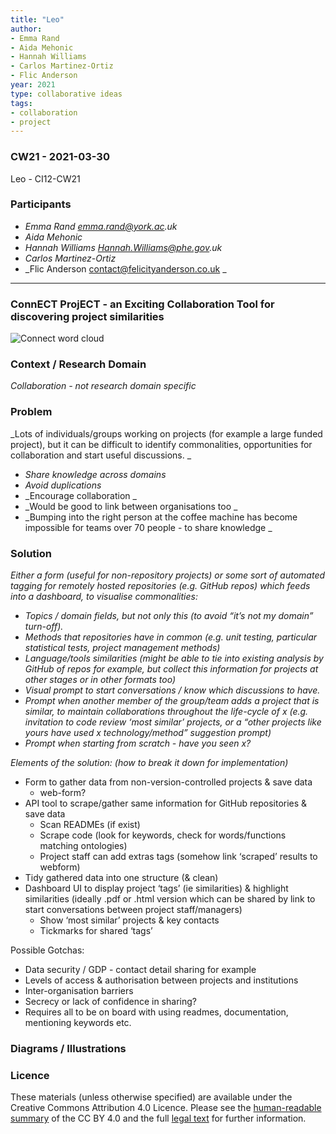 ```yaml
---
title: "Leo"
author:
- Emma Rand
- Aida Mehonic
- Hannah Williams
- Carlos Martinez-Ortiz
- Flic Anderson
year: 2021
type: collaborative ideas
tags:
- collaboration
- project
---
```


### CW21 - 2021-03-30

Leo - CI12-CW21


### **Participants**


* _Emma Rand emma.rand@york.ac.uk_
* _Aida Mehonic_
* _Hannah Williams Hannah.Williams@phe.gov.uk_
* _Carlos Martinez-Ortiz_
* _Flic Anderson  [contact@felicityanderson.co.uk](mailto:contact@felicityanderson.co.uk) _


---

### ConnECT ProjECT - an Exciting Collaboration Tool for discovering project similarities


![Connect word cloud](../images/cw21-connect.jpg)


### **Context / Research Domain**

_Collaboration - not research domain specific_


### **Problem**

_Lots of individuals/groups working on projects (for example a large funded project), but it can be difficult to identify commonalities, opportunities for collaboration and start useful discussions. _

*   _Share knowledge across domains_
*   _Avoid duplications_
*   _Encourage collaboration _
*   _Would be good to link between organisations too _
*   _Bumping into the right person at the coffee machine has become impossible for teams over 70 people - to share knowledge _


### **Solution**

_Either a form (useful for non-repository projects) or some sort of automated tagging for remotely hosted repositories (e.g. GitHub repos) which feeds into a dashboard, to visualise commonalities:_


*   _Topics / domain fields, but not only this (to avoid “it’s not my domain” turn-off)._
*   _Methods that repositories have in common (e.g. unit testing, particular statistical tests, project management methods)_
*   _Language/tools similarities (might be able to tie into existing analysis by GitHub of repos for example, but collect this information for projects at other stages or in other formats too)_
*   _Visual prompt to start conversations / know which discussions to have._
*   _Prompt when another member of the group/team adds a project that is similar, to maintain collaborations throughout the life-cycle of x (e.g. invitation to code review ‘most similar’ projects, or a “other projects like yours have used x technology/method” suggestion prompt)_
*   _Prompt when starting from scratch - have you seen x?_

_Elements of the solution: (how to break it down for implementation)_


*   Form to gather data from non-version-controlled projects & save data
    *   web-form?
*   API tool to scrape/gather same information for GitHub repositories & save data
    *   Scan READMEs (if exist)
    *   Scrape code (look for keywords, check for words/functions matching ontologies)
    *   Project staff can add extras tags (somehow link ‘scraped’ results to webform)
*   Tidy gathered data into one structure (& clean)
*   Dashboard UI to display project ‘tags’ (ie similarities) & highlight similarities (ideally .pdf or .html version which can be shared by link to start conversations between project staff/managers)
    *   Show ‘most similar’ projects & key contacts
    *   Tickmarks for shared ‘tags’

Possible Gotchas: 

*   Data security / GDP - contact detail sharing for example
*   Levels of access & authorisation between projects and institutions
*   Inter-organisation barriers
*   Secrecy or lack of confidence in sharing?
*   Requires all to be on board with using readmes, documentation, mentioning keywords etc.


### **Diagrams / Illustrations**


### Licence

These materials (unless otherwise specified) are available under the Creative Commons Attribution 4.0 Licence. Please see the [human-readable summary](https://creativecommons.org/licenses/by/4.0/) of the CC BY 4.0 and the full [legal text](https://creativecommons.org/licenses/by/4.0/legalcode) for further information. 

